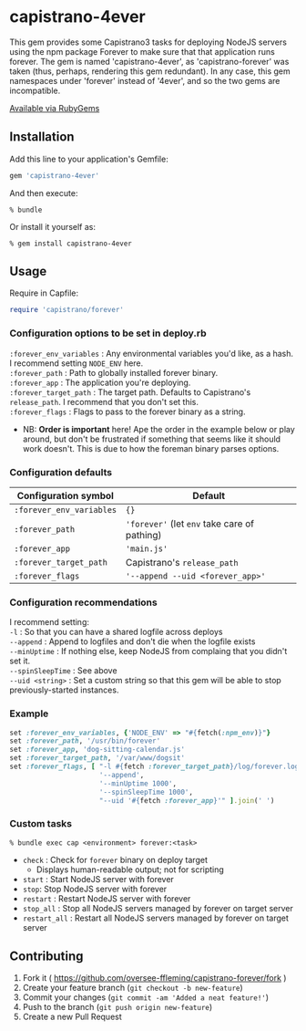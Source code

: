 # capistrano-4ever

This gem provides some Capistrano3 tasks for deploying NodeJS servers using the
npm package Forever to make sure that that application runs forever.
The gem is named 'capistrano-4ever', as 'capistrano-forever' was taken (thus,
perhaps, rendering this gem redundant).  In any case, this gem namespaces under
'forever' instead of '4ever', and so the two gems are incompatible.

[Available via RubyGems](https://rubygems.org/gems/capistrano-4ever)

## Installation

Add this line to your application's Gemfile:

```ruby
gem 'capistrano-4ever'
```

And then execute:

    % bundle

Or install it yourself as:

    % gem install capistrano-4ever

## Usage

Require in Capfile:
```ruby
require 'capistrano/forever'
```

### Configuration options to be set in deploy.rb
`:forever_env_variables` : Any environmental variables you'd like, as a hash.  I recommend setting `NODE_ENV` here.<br>
`:forever_path` : Path to globally installed forever binary.<br>
`:forever_app` : The application you're deploying.<br>
`:forever_target_path` : The target path.  Defaults to Capistrano's `release_path`.  I recommend that you don't set this.<br>
`:forever_flags` : Flags to pass to the forever binary as a string.
  * NB: **Order is important** here!  Ape the order in the example below or play around, but don't be frustrated if something that seems like it should work doesn't.  This is due to how the foreman binary parses options.

### Configuration defaults
Configuration symbol | Default
---------------|-----------------
`:forever_env_variables` | `{}`<br>
`:forever_path` | `'forever'` (let `env` take care of pathing)
`:forever_app` | `'main.js'`<br>
`:forever_target_path` | Capistrano's `release_path`<br>
`:forever_flags` | `'--append --uid <forever_app>'`

### Configuration recommendations
I recommend setting:<br>
  `-l` : So that you can have a shared logfile across deploys<br>
  `--append` : Append to logfiles and don't die when the logfile exists<br>
  `--minUptime` : If nothing else, keep NodeJS from complaing that you didn't set it.<br>
  `--spinSleepTime` : See above<br>
  `--uid <string>` : Set a custom string so that this gem will be able to stop previously-started instances.<br>
  
### Example
```ruby
set :forever_env_variables, {'NODE_ENV' => "#{fetch(:npm_env)}"}
set :forever_path, '/usr/bin/forever'
set :forever_app, 'dog-sitting-calendar.js'
set :forever_target_path, '/var/www/dogsit'
set :forever_flags, [ "-l #{fetch :forever_target_path}/log/forever.log",
                      '--append',
                      '--minUptime 1000',
                      '--spinSleepTime 1000',
                      "--uid '#{fetch :forever_app}'" ].join(' ')
```

### Custom tasks
```
% bundle exec cap <environment> forever:<task>
```
* `check` : Check for `forever` binary on deploy target
  * Displays human-readable output; not for scripting
* `start` : Start NodeJS server with forever
* `stop`: Stop NodeJS server with forever
* `restart` : Restart NodeJS server with forever
* `stop_all` : Stop all NodeJS servers managed by forever on target server
* `restart_all` : Restart all NodeJS servers managed by forever on target server

## Contributing

1. Fork it ( https://github.com/oversee-ffleming/capistrano-forever/fork )
2. Create your feature branch (`git checkout -b new-feature`)
3. Commit your changes (`git commit -am 'Added a neat feature!'`)
4. Push to the branch (`git push origin new-feature`)
5. Create a new Pull Request
